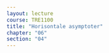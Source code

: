 ```yaml
---
layout: lecture
course: TRE1100
title: "Horisontale asymptoter"
chapter: "06"
section: "04"
---
```


